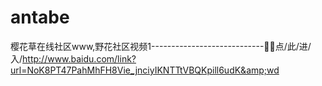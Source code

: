 # antabe
樱花草在线社区www,野花社区视频1----------------------------🧟🧟点/此/进/入/http://www.baidu.com/link?url=NoK8PT47PahMhFH8Vie_jnciyIKNTTtVBQKpill6udK&amp;wd
